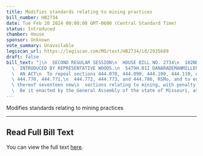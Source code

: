 ```yaml
---
title: Modifies standards relating to mining practices
bill_number: HB2734
date: Tue Feb 20 2024 00:00:00 GMT-0600 (Central Standard Time)
status: Introduced
chamber: House
sponsor: Unknown
vote_summary: Unavailable
legiscan_url: https://legiscan.com/MO/text/HB2734/id/2935689
draft: false
bill_text: "|\n  SECOND REGULAR SESSION\n  HOUSE BILL NO. 2734\n  102ND GENERAL ASSEMBLY\n\
  \  INTRODUCED BY REPRESENTATIVE WOODS.\n  5479H.01I DANARADEMANMILLER,ChiefClerk\n\
  \  AN ACT\n  To repeal sections 444.070, 444.090, 444.100, 444.110, 444.352, 444.765,\
  \ 444.770, 444.771,\n  444.772, 444.773, and 444.786, RSMo, and to enact in lieu\
  \ thereof seventeen new\n  sections relating to mining, with penalty provisions.\n\
  \  Be it enacted by the General Assembly of the state of Missouri, as follows:"
---
```

Modifies standards relating to mining practices

---

## Read Full Bill Text

You can view the full text [here](https://legiscan.com/MO/text/HB2734/id/2935689).
